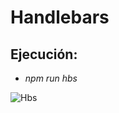 # Handlebars

## Ejecución:

- *npm run hbs*

![Hbs](https://user-images.githubusercontent.com/4382527/159143670-2f632456-bd3d-47d3-9e09-6b54597aed76.gif)

